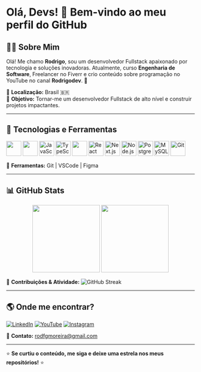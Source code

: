 # Olá, Devs! 👋 Bem-vindo ao meu perfil do GitHub

## 👨‍💻 Sobre Mim
Olá! Me chamo **Rodrigo**, sou um desenvolvedor Fullstack apaixonado por tecnologia e soluções inovadoras. Atualmente, curso **Engenharia de Software**, Freelancer no Fiverr e crio conteúdo sobre programação no YouTube no canal **Rodrigodev**. 🚀

📍 **Localização:** Brasil 🇧🇷  
🎯 **Objetivo:** Tornar-me um desenvolvedor Fullstack de alto nível e construir projetos impactantes.

---

## 🚀 Tecnologias e Ferramentas

<p align="left">
  <img src="https://cdn.jsdelivr.net/gh/devicons/devicon/icons/html5/html5-original.svg" width="40" height="40"/>
  <img src="https://cdn.jsdelivr.net/gh/devicons/devicon/icons/css3/css3-original.svg" width="40" height="40"/>
  <img src="https://cdn.jsdelivr.net/gh/devicons/devicon/icons/javascript/javascript-original.svg" alt="JavaScript" width="40" height="40"/>
  <img src="https://cdn.jsdelivr.net/gh/devicons/devicon/icons/typescript/typescript-original.svg" alt="TypeScript" width="40" height="40"/>
  <img src="https://upload.wikimedia.org/wikipedia/commons/d/d5/Tailwind_CSS_Logo.svg" width="40" height="40"/>
  <img src="https://cdn.jsdelivr.net/gh/devicons/devicon/icons/react/react-original.svg" alt="React" width="40" height="40"/>
  <img src="https://cdn.jsdelivr.net/gh/devicons/devicon/icons/nextjs/nextjs-original.svg" alt="Next.js" width="40" height="40"/>
  <img src="https://cdn.jsdelivr.net/gh/devicons/devicon/icons/nodejs/nodejs-original.svg" alt="Node.js" width="40" height="40"/>
  <img src="https://cdn.jsdelivr.net/gh/devicons/devicon/icons/postgresql/postgresql-original.svg" alt="PostgreSQL" width="40" height="40"/>
  <img src="https://cdn.jsdelivr.net/gh/devicons/devicon/icons/mysql/mysql-original.svg" alt="MySQL" width="40" height="40"/>
  <img src="https://cdn.jsdelivr.net/gh/devicons/devicon/icons/git/git-original.svg" alt="Git" width="40" height="40"/>
</p>

🔧 **Ferramentas:** Git | VSCode | Figma

---

## 📊 GitHub Stats

<div align="center">
  <img height="180em" src="https://github-readme-stats.vercel.app/api?username=rodfgmoreira&show_icons=true&theme=radical&count_private=true" />
  <img height="180em" src="https://github-readme-stats.vercel.app/api/top-langs/?username=rodfgmoreira&layout=compact&theme=radical" />
</div>

📌 **Contribuições & Atividade:**
![GitHub Streak](https://streak-stats.demolab.com/?user=rodfgmoreira&theme=radical)

---

## 🌎 Onde me encontrar?

[![LinkedIn](https://img.shields.io/badge/LinkedIn-0077B5?style=for-the-badge&logo=linkedin&logoColor=white)](https://www.linkedin.com/in/rodrigofgmoreira/)
[![YouTube](https://img.shields.io/badge/YouTube-FF0000?style=for-the-badge&logo=youtube&logoColor=white)](https://www.youtube.com/@RodrigoDev_oficial)
[![Instagram](https://img.shields.io/badge/Instagram-E4405F?style=for-the-badge&logo=instagram&logoColor=white)](https://www.instagram.com/_rodrigodev/)

📧 **Contato:** rodfgmoreira@gmail.com

---

⭐ **Se curtiu o conteúdo, me siga e deixe uma estrela nos meus repositórios!** ⭐
